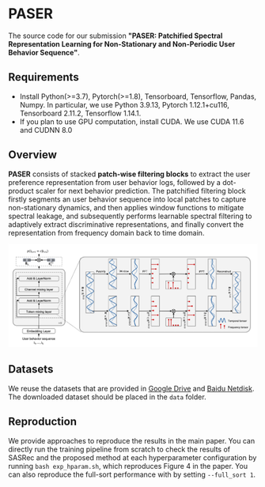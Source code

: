 # PASER
The source code for our submission **"PASER: Patchified Spectral Representation Learning for Non-Stationary and Non-Periodic User Behavior Sequence"**.


## Requirements
* Install Python(>=3.7), Pytorch(>=1.8), Tensorboard, Tensorflow, Pandas, Numpy. In particular, we use Python 3.9.13, Pytorch 1.12.1+cu116, Tensorboard 2.11.2, Tensorflow 1.14.1.
* If you plan to use GPU computation, install CUDA. We use CUDA 11.6 and CUDNN 8.0

## Overview
**PASER** consists of stacked **patch-wise filtering blocks** to extract the user preference representation from user behavior logs, followed by a dot-product scaler for next behavior prediction. The patchified filtering block firstly segments an user behavior sequence into local patches to capture non-stationary dynamics, and then applies window functions to mitigate spectral leakage, and subsequently performs learnable spectral filtering to adaptively extract discriminative representations, and finally convert the representation from frequency domain back to time domain.

![Overall architecture of the proposed method](./diagram.png)
## Datasets

We reuse the datasets that are provided in [Google Drive](https://drive.google.com/drive/folders/1omfrWZiYwmj3eFpIpb-8O29wbt4SVGzP?usp=sharing)
 and [Baidu Netdisk](https://pan.baidu.com/s/1we2eJ_Vz9SM33PoRqPNijQ?pwd=kzq2). The downloaded dataset should be placed in the `data` folder.

## Reproduction

We provide approaches to reproduce the results in the main paper. You can directly run the training pipeline from scratch to check the results of SASRec and the proposed method at each hyperparameter configuration by running `bash exp_hparam.sh`, which reproduces Figure 4 in the paper. You can also reproduce the full-sort performance with by setting `--full_sort 1`.
